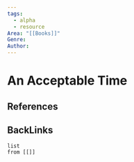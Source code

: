 ```yaml
---
tags:
  - alpha
  - resource
Area: "[[Books]]"
Genre:
Author:
---
```

# An Acceptable Time



## References



## BackLinks

```dataview
list
from [[]]
```

